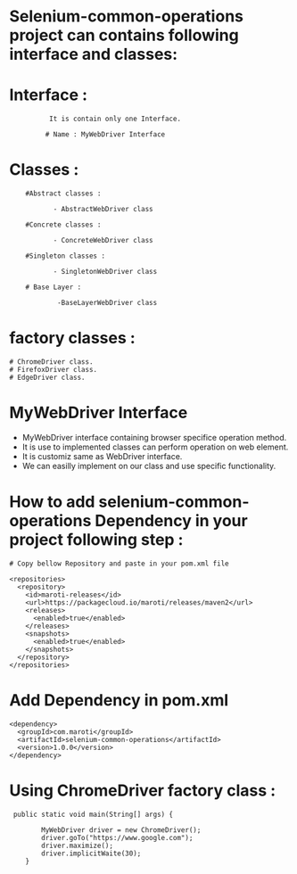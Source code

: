# Selenium-common-operations project can contains following interface and classes:

# Interface :
              It is contain only one Interface.
              
             # Name : MyWebDriver Interface

# Classes :
        #Abstract classes :
        
               - AbstractWebDriver class
        
        #Concrete classes :
               
               - ConcreteWebDriver class
        
        #Singleton classes :
        
               - SingletonWebDriver class

        # Base Layer :

                -BaseLayerWebDriver class

# factory classes :
    # ChromeDriver class.
    # FirefoxDriver class.
    # EdgeDriver class.

    
# MyWebDriver Interface

- MyWebDriver interface containing browser specifice operation method.
- It is use to implemented classes can perform operation on web element.
- It is customiz same as WebDriver interface.
- We can easilly implement on our class and use specific functionality.

# How to add selenium-common-operations Dependency in your project following step :

    # Copy bellow Repository and paste in your pom.xml file
    
```
<repositories>
  <repository>
    <id>maroti-releases</id>
    <url>https://packagecloud.io/maroti/releases/maven2</url>
    <releases>
      <enabled>true</enabled>
    </releases>
    <snapshots>
      <enabled>true</enabled>
    </snapshots>
  </repository>
</repositories>
```

# Add Dependency in pom.xml
```
<dependency>
  <groupId>com.maroti</groupId>
  <artifactId>selenium-common-operations</artifactId>
  <version>1.0.0</version>
</dependency>
```
# Using ChromeDriver factory class :

```
 public static void main(String[] args) {

        MyWebDriver driver = new ChromeDriver();
        driver.goTo("https://www.google.com");
        driver.maximize();
        driver.implicitWaite(30);
    }
```
